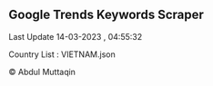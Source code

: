 

## Google Trends Keywords Scraper 
 
Last Update 14-03-2023 , 04:55:32

Country List :
VIETNAM.json



© Abdul Muttaqin 
